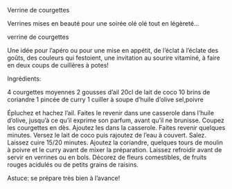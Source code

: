 Verrine de courgettes


Verrines mises en beauté pour une soirée olé olé tout en légèreté…

verrine de courgettes

Une idée pour l’apéro ou pour une mise en appétit, de l’éclat à l’éclate des goûts, des couleurs qui festoient, une invitation au sourire vitaminé, à faire en deux coups de cuillères à potes!

Ingrédients:

4 courgettes moyennes
2 gousses d’ail
20cl de lait de coco
10 brins de coriandre
1 pincée de curry
1 cuiller à soupe d’huile d’olive
sel,poivre

Épluchez et hachez l’ail.
Faites le revenir dans une casserole dans l’huile d’olive, jusqu’à ce qu’il exprime son parfum, avant qu’il ne brunisse.
Coupez les courgettes en dès.
Ajoutez les dans la casserole.
Faites revenir quelques minutes.
Versez le lait de coco puis rajoutez de l’eau à couvert.
Salez.
Laissez cuire 15/20 minutes.
Ajoutez la coriandre, quelques tours de moulin à poivre et le curry avant de mixer la préparation.
Laissez refroidir avant de servir en verrines ou en bols.
Décorez de fleurs comestibles, de fruits rouges acidulés ou de petits grains de raisins.

Astuce: se prépare très bien à l’avance!